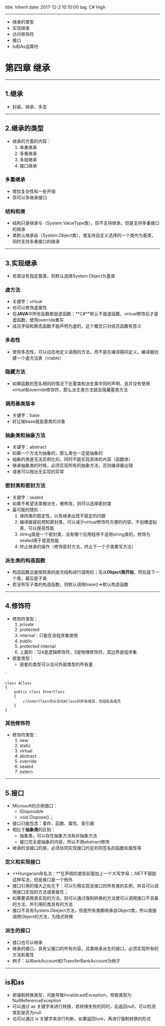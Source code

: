 title: Inherit
date: 2017-12-2 10:10:00
tag: C# High

---

* 继承的类型
* 实现继承
* 访问修饰符
* 接口
* Is和As运算符

<!--more-->

# 第四章 继承 #

---
## 1.继承 ##

* 封装、继承、多态

---
## 2.继承的类型 ##

* 继承的方面的内容：
	1. 单重继承
	2. 多重继承
	3. 多层继承
	4. 接口继承

### 多重继承 ###

* 增加复杂性和一些开销
* 但可以多继承接口

### 结构和类 ###

* 结构只是继承与（System.ValueType类），但不支持继承，但是支持多重接口的继承
* 类默认继承自（System.Object类），或支持自定义选择的一个类作为基类，同时支持多重接口的继承

---
## 3.实现继承 ##

* 若类没有指定基类，则默认选择System.Object为基类

### 虚方法 ###

* 关键字：virtual
* 也可以修饰虚属性
* 在**JAVA**中所有函数都是虚函数；**C#**默认不是虚函数，virtual修饰后才是虚函数，使用override重写
* 成员字段和静态函数不能声明为虚的，这个概念只对成员函数有意义

### 多态性 ###

* 使用多态性，可以动态地定义调用的方法，而不是在编译期间定义。编译器创建一个虚方法表（vtable）

### 隐藏方法 ###

* 如果函数的签名相同的情况下在基类和派生类中同时声明，且并没有使用virtual和override修饰符，那么派生类方法就会隐藏基类方法

### 调用基类版本 ###

* 关键字：base
* 好比喻base就是基类的对象

### 抽象类和抽象方法 ###

* 关键字：abstract
* 如果一个方法为抽象的，那么类也一定是抽象的
* 抽象的类是无法实例化的，同时不能实现具体的内容（函数体）
* 继承抽象类的时候，必须实现所有的抽象方法，否则编译器出错
* 或者可以抛出无实现的异常

### 密封类和密封方法 ###

* 关键字：sealed
* 如果不希望该类被派生，被修改，则可以选择密封类
* 最可能的情形：
	1. 保持类的稳定性，以免继承出现不稳定的问题
	2. 编译器提前预知密封类，可以减少virtual修饰符方便的内容，不创建虚拟表，可以提高性能
	3. string类是一个密封类，没有哪个应用程序不适用string类的，修饰为sealed用于提高性能
	4. 终止继承的操作（修饰密封方法，终止下一个子类重写方法）

### 派生类的构造函数 ###

* 构造函数总是按照类的层次结构进行调用的；先从**Object类开始**，然后是下一个类，最后是子类
* 若没有写子类的构造函数，则默认调用base()=>默认构造函数

---
## 4.修饰符 ##

* 修饰符类型：
	1. private
	2. protected
	3. internal：只能在该程序集使用
	4. public
	5. protected internal
	6. 上面的：124是逻辑修饰符，3是物理修饰符，其边界是程序集
* 嵌套类型：
	* 嵌套的类型可以访问外部类型的所有量

`

	class AClass
	{
		public class InnerClass
		{
			//InnerClass可以访问AClass的所有成员，包括私有成员
		}
	}

### 其他修饰符 ###

* 修饰符类型：
	1. new
	2. static
	3. virtual
	4. abstract
	5. override
	6. sealed
	7. extern

---
## 5.接口 ##

* MIcrosoft的示例借口：
	* IDisposable
	* void Dispose()；
* 接口只能包含：事件、函数、属性、索引器
* 相比于**抽象类**的区别：
	* 抽象类，可以存在抽象方法和非抽象方法
	* 接口完全是抽象的内容，所以不用abstract修饰
* 继承的该接口的类，必须协同实现接口约定的同签名的函数和属性等

### 定义和实现接口 ###

* **Hungarian命名法：**在声明的类型前面加上一个大写字母；.NET不鼓励这种写法，但是接口是一个例外
* 接口引用的强大之处在于：可以引用实现该接口的所有类的实例，并且可以调用接口实现的方法或者属性；
* 如果要调用类实现的方法，则可以通过强制转换的方法使可以调用接口不具备的方法，所引用的类具有的方法
* 接口不具有System.Obeject方法，但是所有类都继承自Object类，所以直接调用Object的方法，为隐式转换

### 派生的接口 ###

* 接口也可以继承
* 继承的接口，具有父接口的所有内容，且类继承派生的接口，必须实现所有的方法和属性
* 例子：以IBankAccount和ITransferBankAccount为例子

---
## is和as ##

* 若强制转换类型，可能导致InvalidcastException，导致类型为NullReferenceException
* 可以通过 as 关键字来进行转换，若转换失败的同时，会返回null，可以检测类型是否为null
* 也可以通过 is 关键字来进行判断，如果返回ture，再进行强制转换的形式
